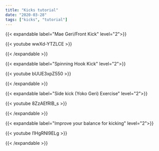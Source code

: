 ```yaml
---
title: "Kicks tutorial"
date: "2020-03-28"
tags: ["kicks", "tutorial"]
---
```


{{< expandable label="Mae Geri/Front Kick" level="2">}}

{{< youtube wwXd-YTZLCE >}}

{{< /expandable >}}

{{< expandable label="Spinning Hook Kick" level="2">}}

{{< youtube bUUE3xpZ550 >}}

{{< /expandable >}}

{{< expandable label="Side kick (Yoko Geri) Exercise" level="2">}}

{{< youtube 8ZzAEfRlB_s >}}

{{< /expandable >}}

{{< expandable label="Improve your balance for kicking" level="2">}}

{{< youtube l1HgRNl9ELg >}}

{{< /expandable >}}

